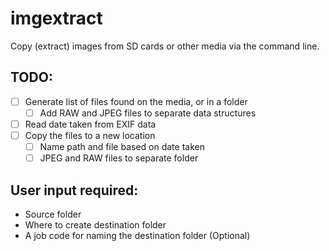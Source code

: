 # imgextract
Copy (extract) images from SD cards or other media via the command line.


## TODO:

- [ ] Generate list of files found on the media, or in a folder
	- [ ] Add RAW and JPEG files to separate data structures
- [ ] Read date taken from EXIF data
- [ ] Copy the files to a new location
	- [ ] Name path and file based on date taken
	- [ ] JPEG and RAW files to separate folder

## User input required:

- Source folder
- Where to create destination folder
- A job code for naming the destination folder (Optional)